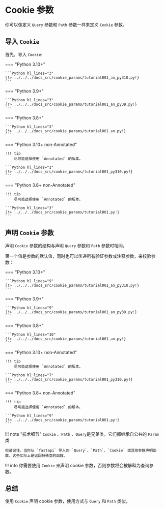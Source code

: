 # Cookie 参数

你可以像定义 `Query` 参数和 `Path` 参数一样来定义 `Cookie` 参数。

## 导入 `Cookie`

首先，导入 `Cookie`:

=== "Python 3.10+"

    ```Python hl_lines="3"
    {!> ../../../docs_src/cookie_params/tutorial001_an_py310.py!}
    ```

=== "Python 3.9+"

    ```Python hl_lines="3"
    {!> ../../../docs_src/cookie_params/tutorial001_an_py39.py!}
    ```

=== "Python 3.8+"

    ```Python hl_lines="3"
    {!> ../../../docs_src/cookie_params/tutorial001_an.py!}
    ```

=== "Python 3.10+ non-Annotated"

    !!! tip
        尽可能选择使用 `Annotated` 的版本。

    ```Python hl_lines="1"
    {!> ../../../docs_src/cookie_params/tutorial001_py310.py!}
    ```

=== "Python 3.8+ non-Annotated"

    !!! tip
        尽可能选择使用 `Annotated` 的版本。

    ```Python hl_lines="3"
    {!> ../../../docs_src/cookie_params/tutorial001.py!}
    ```

## 声明 `Cookie` 参数

声明 `Cookie` 参数的结构与声明 `Query` 参数和 `Path` 参数时相同。

第一个值是参数的默认值，同时也可以传递所有验证参数或注释参数，来校验参数：


=== "Python 3.10+"

    ```Python hl_lines="9"
    {!> ../../../docs_src/cookie_params/tutorial001_an_py310.py!}
    ```

=== "Python 3.9+"

    ```Python hl_lines="9"
    {!> ../../../docs_src/cookie_params/tutorial001_an_py39.py!}
    ```

=== "Python 3.8+"

    ```Python hl_lines="10"
    {!> ../../../docs_src/cookie_params/tutorial001_an.py!}
    ```

=== "Python 3.10+ non-Annotated"

    !!! tip
        尽可能选择使用 `Annotated` 的版本。

    ```Python hl_lines="7"
    {!> ../../../docs_src/cookie_params/tutorial001_py310.py!}
    ```

=== "Python 3.8+ non-Annotated"

    !!! tip
        尽可能选择使用 `Annotated` 的版本。

    ```Python hl_lines="9"
    {!> ../../../docs_src/cookie_params/tutorial001.py!}
    ```

!!! note "技术细节"
    `Cookie` 、`Path` 、`Query`是兄弟类，它们都继承自公共的 `Param` 类

    但请记住，当你从 `fastapi` 导入的 `Query`、`Path`、`Cookie` 或其他参数声明函数，这些实际上是返回特殊类的函数。

!!! info
    你需要使用 `Cookie` 来声明 cookie 参数，否则参数将会被解释为查询参数。

## 总结

使用 `Cookie` 声明 cookie 参数，使用方式与 `Query` 和 `Path` 类似。
